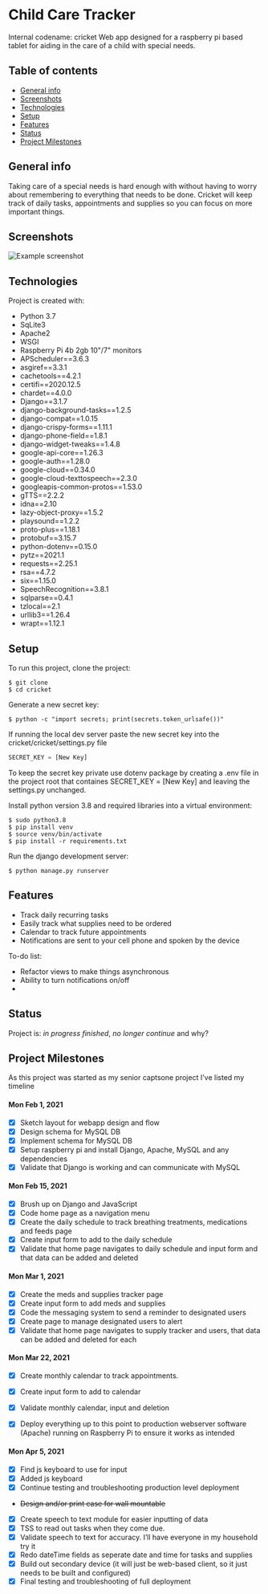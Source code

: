 # Child Care Tracker
Internal codename: cricket
Web app designed for a raspberry pi based tablet for aiding in the care of a child with special needs.

## Table of contents
* [General info](#general-info)
* [Screenshots](#screenshots)
* [Technologies](#technologies)
* [Setup](#setup)
* [Features](#features)
* [Status](#status)
* [Project Milestones](#project-milestones)


## General info
Taking care of a special needs is hard enough with without having to worry about remembering to everything that needs to be done. Cricket will keep track of daily tasks, appointments and supplies so you can focus on more important things.

## Screenshots
![Example screenshot](./img/screenshot.png)

## Technologies
Project is created with:
* Python 3.7
* SqLite3
* Apache2
* WSGI
* Raspberry Pi 4b 2gb 10"/7" monitors
* APScheduler==3.6.3
* asgiref==3.3.1
* cachetools==4.2.1
* certifi==2020.12.5
* chardet==4.0.0
* Django==3.1.7
* django-background-tasks==1.2.5
* django-compat==1.0.15
* django-crispy-forms==1.11.1
* django-phone-field==1.8.1
* django-widget-tweaks==1.4.8
* google-api-core==1.26.3
* google-auth==1.28.0
* google-cloud==0.34.0
* google-cloud-texttospeech==2.3.0
* googleapis-common-protos==1.53.0
* gTTS==2.2.2
* idna==2.10
* lazy-object-proxy==1.5.2
* playsound==1.2.2
* proto-plus==1.18.1
* protobuf==3.15.7
* python-dotenv==0.15.0
* pytz==2021.1
* requests==2.25.1
* rsa==4.7.2
* six==1.15.0
* SpeechRecognition==3.8.1
* sqlparse==0.4.1
* tzlocal==2.1
* urllib3==1.26.4
* wrapt==1.12.1
	
## Setup
To run this project, clone the project:

```
$ git clone
$ cd cricket
```

Generate a new secret key:

```
$ python -c "import secrets; print(secrets.token_urlsafe())"
```

If running the local dev server paste the new secret key into the cricket/cricket/settings.py file 

```python
SECRET_KEY = [New Key]
```

To keep the secret key private use dotenv package by creating a .env file in the project root that containes SECRET_KEY = [New Key] and leaving the settings.py unchanged.

Install python version 3.8 and required libraries into a virtual environment:

```
$ sudo python3.8
$ pip install venv
$ source venv/bin/activate
$ pip install -r requirements.txt
```

Run the django development server:

```
$ python manage.py runserver
```

## Features
* Track daily recurring tasks
* Easily track what supplies need to be ordered
* Calendar to track future appointments
* Notifications are sent to your cell phone and spoken by the device

To-do list:
* Refactor views to make things asynchronous
* Ability to turn notifications on/off
* 

## Status
Project is: _in progress_ 
_finished_, _no longer continue_ and why?

## Project Milestones
As this project was started as my senior captsone project I've listed my timeline

#### Mon Feb 1, 2021
- [x] Sketch layout for webapp design and flow
- [x] Design schema for MySQL DB
- [x] Implement schema for MySQL DB
- [x] Setup raspberry pi and install Django, Apache, MySQL and any dependencies
- [x] Validate that Django is working and can communicate with MySQL

#### Mon Feb 15, 2021
- [x] Brush up on Django and JavaScript
- [x] Code home page as a navigation menu
- [x] Create the daily schedule to track breathing treatments, medications and feeds page
- [x] Create input form to add to the daily schedule
- [x] Validate that home page navigates to daily schedule and input form and that data can be added and deleted

#### Mon Mar 1, 2021
- [x] Create the meds and supplies tracker page
- [x] Create input form to add meds and supplies
- [x] Code the messaging system to send a reminder to designated users
- [x] Create page to manage designated users to alert
- [x] Validate that home page navigates to supply tracker and users, that data can be added and deleted for each

#### Mon Mar 22, 2021
- [x] Create monthly calendar to track appointments.
- [x] Create input form to add to calendar
- [x] Validate monthly calendar, input and deletion
- [x] Deploy everything up to this point to production webserver software (Apache) running on Raspberry Pi to ensure it works as intended


#### Mon Apr 5, 2021
- [x] Find js keyboard to use for input
- [x] Added js keyboard
- [x] Continue testing and troubleshooting production level deployment
- ~~Design and/or print case for wall mountable~~
- [x] Create speech to text module for easier inputting of data
- [x] TSS to read out tasks when they come due.
- [x] Validate speech to text for accuracy. I’ll have everyone in my household try it
- [x] Redo dateTime fields as seperate date and time for tasks and supplies
- [x] Build out secondary device (it will just be web-based client, so it just needs to be built and configured)
- [x] Final testing and troubleshooting of full deployment
